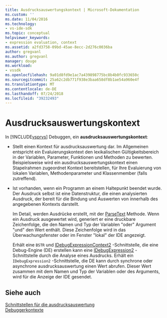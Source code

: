 ```yaml
---
title: Ausdrucksauswertungskontext | Microsoft-Dokumentation
ms.custom: ''
ms.date: 11/04/2016
ms.technology:
- vs-ide-sdk
ms.topic: conceptual
helpviewer_keywords:
- expression evaluation, context
ms.assetid: a2fd3758-09bd-45ae-8ecc-2d276c0036ba
author: gregvanl
ms.author: gregvanl
manager: douge
ms.workload:
- vssdk
ms.openlocfilehash: 9a01d8fd9e1ac7a439898775bc8b4b0fc933650c
ms.sourcegitcommit: 25a62c2db771f938e3baa658df8b1ae54a960e4f
ms.translationtype: MT
ms.contentlocale: de-DE
ms.lasthandoff: 07/24/2018
ms.locfileid: "39232493"
---
```

# <a name="expression-evaluation-context"></a>Ausdrucksauswertungskontext
In [!INCLUDE[vsprvs](../../code-quality/includes/vsprvs_md.md)] Debuggen, ein **ausdrucksauswertungskontext**:  
  
-   Stellt einen Kontext für ausdrucksauswertung dar. Im Allgemeinen entspricht ein Evaluierungskontext den lexikalischen Gültigkeitsbereich in der Variablen, Parameter, Funktionen und Methoden zu bewerten. Beispielsweise wird ein ausdrucksauswertungskontext einen Stapelrahmen zugeordnet Kontext bereitstellen, für Ihre Evaluierung von lokalen Variablen, Methodenparameter und Klassenmember (falls zutreffend).  
  
-   Ist vorhanden, wenn ein Programm an einem Haltepunkt beendet wurde. Der Ausdruck selbst ist eine Datenstruktur, die einen analysierten Ausdruck, der bereit für die Bindung und Auswerten von innerhalb des angegebenen Kontexts darstellt.  
  
     Im Detail, werden Ausdrücke erstellt, mit der [ParseText](../../extensibility/debugger/reference/idebugexpressioncontext2-parsetext.md) Methode. Wenn ein Ausdruck ausgewertet wird, generiert er eine druckbare Zeichenfolge, die den Namen und Typ der Variablen "oder" Argument "und" den Wert enthält. Diese Zeichenfolge wird in das Überwachungsfenster oder im Fenster "lokal" der IDE angezeigt.  
  
     Erhält eine `BSTR` und [IDebugExpressionContext2](../../extensibility/debugger/reference/idebugexpressioncontext2.md) -Schnittstelle, die eine Debug-Engine (DE) erstellen kann eine [IDebugExpression2](../../extensibility/debugger/reference/idebugexpression2.md) -Schnittstelle durch die Analyse eines Ausdrucks. Erhält ein `IDebugExpression2` -Schnittstelle, die DE kann durch synchrone oder asynchrone ausdrucksauswertung einen Wert abrufen. Dieser Wert zusammen mit dem Namen und Typ der Variablen oder des Arguments, wird für die Anzeige der IDE gesendet.  
  
## <a name="see-also"></a>Siehe auch  
 [Schnittstellen für die ausdrucksauswertung](../../extensibility/debugger/reference/expression-evaluation-interfaces.md)   
 [Debuggerkontexte](../../extensibility/debugger/debugger-contexts.md)